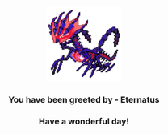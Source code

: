 <p align="center">
    <img src="https://raw.githubusercontent.com/PokeAPI/sprites/master/sprites/pokemon/890.png" width="150" height="150">
</p>
<h3 align="center">You have been greeted by - <b>Eternatus</b></h3>
<h3 align="center">Have a wonderful day!</h3>
